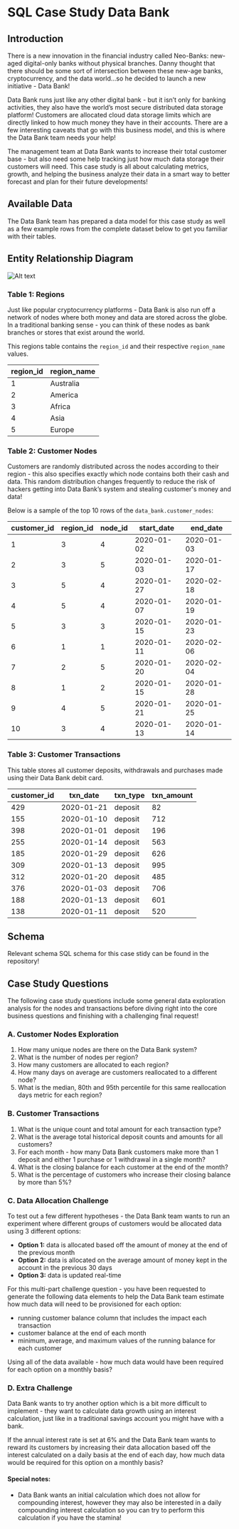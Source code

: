 # SQL Case Study Data Bank

## Introduction

There is a new innovation in the financial industry called Neo-Banks: new-aged digital-only banks without physical branches. Danny thought that there should be some sort of intersection between these new-age banks, cryptocurrency, and the data world…so he decided to launch a new initiative - Data Bank!

Data Bank runs just like any other digital bank - but it isn’t only for banking activities, they also have the world’s most secure distributed data storage platform! Customers are allocated cloud data storage limits which are directly linked to how much money they have in their accounts. There are a few interesting caveats that go with this business model, and this is where the Data Bank team needs your help!

The management team at Data Bank wants to increase their total customer base - but also need some help tracking just how much data storage their customers will need. This case study is all about calculating metrics, growth, and helping the business analyze their data in a smart way to better forecast and plan for their future developments!

## Available Data

The Data Bank team has prepared a data model for this case study as well as a few example rows from the complete dataset below to get you familiar with their tables.

## Entity Relationship Diagram
![Alt text](https://github.com/verdabatool/SQL-Case-Study-Data-Bank/blob/main/ERD%20-%20%20Data%20Bank.png)

### Table 1: Regions

Just like popular cryptocurrency platforms - Data Bank is also run off a network of nodes where both money and data are stored across the globe. In a traditional banking sense - you can think of these nodes as bank branches or stores that exist around the world.

This regions table contains the `region_id` and their respective `region_name` values.

| region_id | region_name |
|-----------|-------------|
| 1         | Australia   |
| 2         | America     |
| 3         | Africa      |
| 4         | Asia        |
| 5         | Europe      |


### Table 2: Customer Nodes

Customers are randomly distributed across the nodes according to their region - this also specifies exactly which node contains both their cash and data. This random distribution changes frequently to reduce the risk of hackers getting into Data Bank’s system and stealing customer's money and data!

Below is a sample of the top 10 rows of the `data_bank.customer_nodes`:


| customer_id | region_id | node_id | start_date | end_date   |
|-------------|-----------|---------|------------|------------|
| 1           | 3         | 4       | 2020-01-02 | 2020-01-03 |
| 2           | 3         | 5       | 2020-01-03 | 2020-01-17 |
| 3           | 5         | 4       | 2020-01-27 | 2020-02-18 |
| 4           | 5         | 4       | 2020-01-07 | 2020-01-19 |
| 5           | 3         | 3       | 2020-01-15 | 2020-01-23 |
| 6           | 1         | 1       | 2020-01-11 | 2020-02-06 |
| 7           | 2         | 5       | 2020-01-20 | 2020-02-04 |
| 8           | 1         | 2       | 2020-01-15 | 2020-01-28 |
| 9           | 4         | 5       | 2020-01-21 | 2020-01-25 |
| 10          | 3         | 4       | 2020-01-13 | 2020-01-14 |

### Table 3: Customer Transactions
This table stores all customer deposits, withdrawals and purchases made using their Data Bank debit card.

| customer_id | txn_date   | txn_type | txn_amount |
|-------------|------------|----------|------------|
| 429         | 2020-01-21 | deposit  | 82         |
| 155         | 2020-01-10 | deposit  | 712        |
| 398         | 2020-01-01 | deposit  | 196        |
| 255         | 2020-01-14 | deposit  | 563        |
| 185         | 2020-01-29 | deposit  | 626        |
| 309         | 2020-01-13 | deposit  | 995        |
| 312         | 2020-01-20 | deposit  | 485        |
| 376         | 2020-01-03 | deposit  | 706        |
| 188         | 2020-01-13 | deposit  | 601        |
| 138         | 2020-01-11 | deposit  | 520        |

## Schema

Relevant schema SQL schema for this case stidy can be found in the repository!

## Case Study Questions

The following case study questions include some general data exploration analysis for the nodes and transactions before diving right into the core business questions and finishing with a challenging final request!

### A. Customer Nodes Exploration

1. How many unique nodes are there on the Data Bank system?
2. What is the number of nodes per region?
3. How many customers are allocated to each region?
4. How many days on average are customers reallocated to a different node?
5. What is the median, 80th and 95th percentile for this same reallocation days metric for each region?

### B. Customer Transactions

1. What is the unique count and total amount for each transaction type?
2. What is the average total historical deposit counts and amounts for all customers?
3. For each month - how many Data Bank customers make more than 1 deposit and either 1 purchase or 1 withdrawal in a single month?
4. What is the closing balance for each customer at the end of the month?
5. What is the percentage of customers who increase their closing balance by more than 5%?

### C. Data Allocation Challenge

To test out a few different hypotheses - the Data Bank team wants to run an experiment where different groups of customers would be allocated data using 3 different options:
- **Option 1:** data is allocated based off the amount of money at the end of the previous month
- **Option 2:** data is allocated on the average amount of money kept in the account in the previous 30 days
- **Option 3:** data is updated real-time

For this multi-part challenge question - you have been requested to generate the following data elements to help the Data Bank team estimate how much data will need to be provisioned for each option:
- running customer balance column that includes the impact each transaction
- customer balance at the end of each month
- minimum, average, and maximum values of the running balance for each customer

Using all of the data available - how much data would have been required for each option on a monthly basis?

### D. Extra Challenge

Data Bank wants to try another option which is a bit more difficult to implement - they want to calculate data growth using an interest calculation, just like in a traditional savings account you might have with a bank.

If the annual interest rate is set at 6% and the Data Bank team wants to reward its customers by increasing their data allocation based off the interest calculated on a daily basis at the end of each day, how much data would be required for this option on a monthly basis?

#### Special notes:
- Data Bank wants an initial calculation which does not allow for compounding interest, however they may also be interested in a daily compounding interest calculation so you can try to perform this calculation if you have the stamina!
